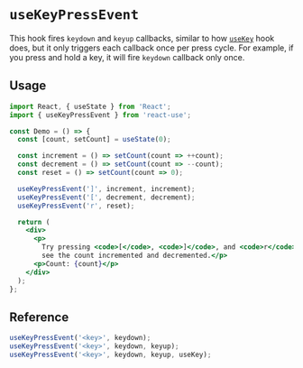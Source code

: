 # `useKeyPressEvent`

This hook fires `keydown` and `keyup` callbacks, similar to how [`useKey`](./useKey.md)
hook does, but it only triggers each callback once per press cycle. For example,
if you press and hold a key, it will fire `keydown` callback only once.


## Usage

```jsx
import React, { useState } from 'React';
import { useKeyPressEvent } from 'react-use';

const Demo = () => {
  const [count, setCount] = useState(0);

  const increment = () => setCount(count => ++count);
  const decrement = () => setCount(count => --count);
  const reset = () => setCount(count => 0);

  useKeyPressEvent(']', increment, increment);
  useKeyPressEvent('[', decrement, decrement);
  useKeyPressEvent('r', reset);

  return (
    <div>
      <p>
        Try pressing <code>[</code>, <code>]</code>, and <code>r</code> to
        see the count incremented and decremented.</p>
      <p>Count: {count}</p>
    </div>
  );
};
```


## Reference

```js
useKeyPressEvent('<key>', keydown);
useKeyPressEvent('<key>', keydown, keyup);
useKeyPressEvent('<key>', keydown, keyup, useKey);
```

